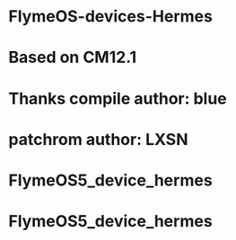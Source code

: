 # FlymeOS-devices-Hermes

# Based on CM12.1

# Thanks compile author: blue

# patchrom author: LXSN
# FlymeOS5_device_hermes
# FlymeOS5_device_hermes
